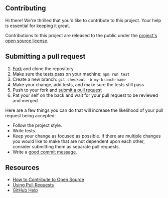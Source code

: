 ## Contributing

[fork]: https://github.com/ubisoft/GitTimeLapseView/fork
[pr]: https://github.com/ubisoft/GitTimeLapseView/compare

Hi there! We're thrilled that you'd like to contribute to this project. Your help is essential for keeping it great.

Contributions to this project are released to the public under the [project's open source license](LICENSE).

## Submitting a pull request

1. [Fork][fork] and clone the repository
2. Make sure the tests pass on your machine: `npm run test`
3. Create a new branch: `git checkout -b my-branch-name`
4. Make your change, add tests, and make sure the tests still pass
5. Push to your fork and [submit a pull request][pr]
6. Pat your self on the back and wait for your pull request to be reviewed and merged.

Here are a few things you can do that will increase the likelihood of your pull request being accepted:

- Follow the project style.
- Write tests.
- Keep your change as focused as possible. If there are multiple changes you would like to make that are not dependent upon each other, consider submitting them as separate pull requests.
- Write a [good commit message](http://tbaggery.com/2008/04/19/a-note-about-git-commit-messages.html).

## Resources

- [How to Contribute to Open Source](https://opensource.guide/how-to-contribute/)
- [Using Pull Requests](https://help.github.com/articles/about-pull-requests/)
- [GitHub Help](https://help.github.com)
